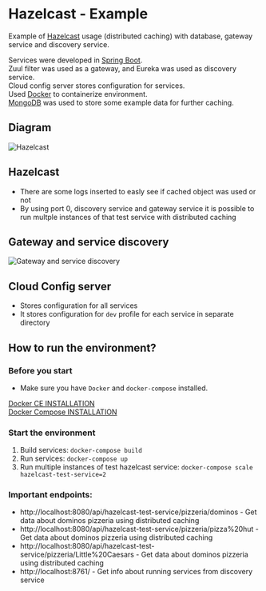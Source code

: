 # Hazelcast - Example

Example of [Hazelcast](https://hazelcast.com/) usage (distributed caching) with database, gateway service and discovery service.

Services were developed in [Spring Boot](https://projects.spring.io/spring-boot/).  
Zuul filter was used as a gateway, and Eureka was used as discovery service.  
Cloud config server stores configuration for services.  
Used [Docker](https://www.docker.com/) to containerize environment.  
[MongoDB](https://www.mongodb.com/) was used to store some example data for further caching.

## Diagram
![Hazelcast](https://user-images.githubusercontent.com/15820051/82255003-7c7cb080-9919-11ea-8fc7-18dc04a44314.png)

## Hazelcast
* There are some logs inserted to easly see if cached object was used or not
* By using port 0, discovery service and gateway service it is possible to run multple instances of that test service with distributed caching

## Gateway and service discovery
![Gateway and service discovery](https://user-images.githubusercontent.com/15820051/82367083-de501f80-99d8-11ea-9484-a304304d618e.png)

## Cloud Config server
* Stores configuration for all services
* It stores configuration for `dev` profile for each service in separate directory

## How to run the environment?

### Before you start
* Make sure you have `Docker` and `docker-compose` installed.

[Docker CE INSTALLATION](https://docs.docker.com/install/linux/docker-ce/ubuntu/)  
[Docker Compose INSTALLATION](https://docs.docker.com/compose/install/#prerequisites)

### Start the environment
1. Build services:
    `docker-compose build`
2. Run services:
    `docker-compose up`
3. Run multiple instances of test hazelcast service:
    `docker-compose scale hazelcast-test-service=2`

### Important endpoints:
* http://localhost:8080/api/hazelcast-test-service/pizzeria/dominos - Get data about dominos pizzeria using distributed caching
* http://localhost:8080/api/hazelcast-test-service/pizzeria/pizza%20hut - Get data about dominos pizzeria using distributed caching
* http://localhost:8080/api/hazelcast-test-service/pizzeria/Little%20Caesars - Get data about dominos pizzeria using distributed caching
* http://localhost:8761/ - Get info about running services from discovery service


